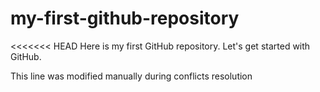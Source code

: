 # my-first-github-repository
<<<<<<< HEAD
Here is my first GitHub repository. Let's get started with GitHub. 

This line was modified manually during conflicts resolution
